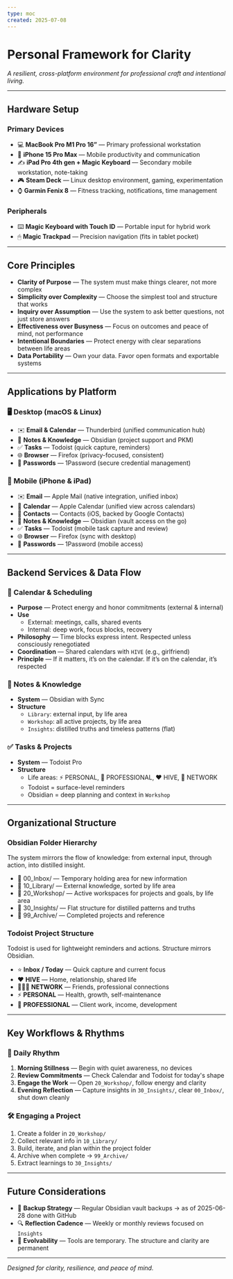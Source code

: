 ```yaml
---
type: moc
created: 2025-07-08
---
```


# Personal Framework for Clarity

*A resilient, cross-platform environment for professional craft and intentional living.*

---

## Hardware Setup

### Primary Devices

- 💻 **MacBook Pro M1 Pro 16”** — Primary professional workstation  
- 📱 **iPhone 15 Pro Max** — Mobile productivity and communication  
- ✍️ **iPad Pro 4th gen + Magic Keyboard** — Secondary mobile workstation, note-taking  
- 🎮 **Steam Deck** — Linux desktop environment, gaming, experimentation  
- ⌚ **Garmin Fenix 8** — Fitness tracking, notifications, time management

### Peripherals

- ⌨️ **Magic Keyboard with Touch ID** — Portable input for hybrid work  
- 🖱 **Magic Trackpad** — Precision navigation (fits in tablet pocket)

---

## Core Principles

- **Clarity of Purpose** — The system must make things clearer, not more complex  
- **Simplicity over Complexity** — Choose the simplest tool and structure that works  
- **Inquiry over Assumption** — Use the system to ask better questions, not just store answers  
- **Effectiveness over Busyness** — Focus on outcomes and peace of mind, not performance  
- **Intentional Boundaries** — Protect energy with clear separations between life areas  
- **Data Portability** — Own your data. Favor open formats and exportable systems

---


## Applications by Platform

### 🖥 Desktop (macOS & Linux)

- ✉️ **Email & Calendar** — Thunderbird (unified communication hub)  
- 🧠 **Notes & Knowledge** — Obsidian (project support and PKM)  
- ✅ **Tasks** — Todoist (quick capture, reminders)  
- 🌐 **Browser** — Firefox (privacy-focused, consistent)  
- 🔐 **Passwords** — 1Password (secure credential management)

### 📱 Mobile (iPhone & iPad)

- ✉️ **Email** — Apple Mail (native integration, unified inbox)  
- 📆 **Calendar** — Apple Calendar (unified view across calendars)  
- 👥 **Contacts** — Contacts (iOS, backed by Google Contacts)  
- 🧠 **Notes & Knowledge** — Obsidian (vault access on the go)  
- ✅ **Tasks** — Todoist (mobile task capture and review)  
- 🌐 **Browser** — Firefox (sync with desktop)  
- 🔐 **Passwords** — 1Password (mobile access)

---

## Backend Services & Data Flow

### 📆 Calendar & Scheduling

- **Purpose** — Protect energy and honor commitments (external & internal)  
- **Use**  
  - External: meetings, calls, shared events  
  - Internal: deep work, focus blocks, recovery  
- **Philosophy** — Time blocks express intent. Respected unless consciously renegotiated  
- **Coordination** — Shared calendars with `HIVE` (e.g., girlfriend)  
- **Principle** — If it matters, it’s on the calendar. If it’s on the calendar, it’s respected

### 🧠 Notes & Knowledge

- **System** — Obsidian with Sync  
- **Structure**  
  - `Library`: external input, by life area  
  - `Workshop`: all active projects, by life area  
  - `Insights`: distilled truths and timeless patterns (flat)

### ✅ Tasks & Projects

- **System** — Todoist Pro  
- **Structure**  
  - Life areas: ⚡ PERSONAL, 🏢 PROFESSIONAL, ❤️ HIVE, 👥 NETWORK  
  - Todoist = surface-level reminders  
  - Obsidian = deep planning and context in `Workshop`



---

## Organizational Structure

### Obsidian Folder Hierarchy

The system mirrors the flow of knowledge: from external input, through action, into distilled insight.

- 📁 00_Inbox/ — Temporary holding area for new information
- 📁 10_Library/ — External knowledge, sorted by life area
- 📁 20_Workshop/ — Active workspaces for projects and goals, by life area
- 📁 30_Insights/ — Flat structure for distilled patterns and truths
- 📁 99_Archive/ — Completed projects and reference
### Todoist Project Structure

Todoist is used for lightweight reminders and actions. Structure mirrors Obsidian.

- ⭐ **Inbox / Today** — Quick capture and current focus  
- ❤️ **HIVE** — Home, relationship, shared life  
- 🧑‍🤝‍🧑 **NETWORK** — Friends, professional connections  
- ⚡ **PERSONAL** — Health, growth, self-maintenance  
- 🏢 **PROFESSIONAL** — Client work, income, development

---

## Key Workflows & Rhythms

### 🌅 Daily Rhythm

1. **Morning Stillness** — Begin with quiet awareness, no devices  
2. **Review Commitments** — Check Calendar and Todoist for today's shape  
3. **Engage the Work** — Open `20_Workshop/`, follow energy and clarity  
4. **Evening Reflection** — Capture insights in `30_Insights/`, clear `00_Inbox/`, shut down cleanly

### 🛠 Engaging a Project

1. Create a folder in `20_Workshop/`  
2. Collect relevant info in `10_Library/`  
3. Build, iterate, and plan within the project folder  
4. Archive when complete → `99_Archive/`  
5. Extract learnings to `30_Insights/`

---

## Future Considerations

- 🔁 **Backup Strategy** — Regular Obsidian vault backups  -> as of 2025-06-28 done with GitHub
- 🔍 **Reflection Cadence** — Weekly or monthly reviews focused on `Insights`  
- 🔄 **Evolvability** — Tools are temporary. The structure and clarity are permanent

---

*Designed for clarity, resilience, and peace of mind.*